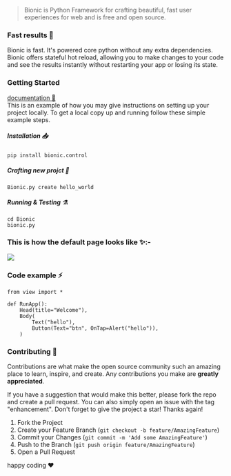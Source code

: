 
> Bionic is Python Framework for crafting beautiful, fast user experiences for web and is free and open source.

### Fast results 🚀

 Bionic is fast. It's powered core python without any extra dependencies.
 Bionic offers stateful hot reload, allowing you to make changes to your code and see the results instantly without restarting your app or losing its state.

### Getting Started

<a href="https://bionic-py.github.io/Bionic-Documentation/">documentation  📖 <a/>
 </br>
This is an example of how you may give instructions on setting up your project locally.
To get a local copy up and running follow these simple example steps.

##### Installation 📥

```shell:
pip install bionic.control
```

##### Crafting new projct 👷

```shell:
Bionic.py create hello_world
```

##### Running & Testing ⚗️

```shell:
cd Bionic
bionic.py
```




### This is how the default page looks like ✨:-
<img src='https://i.ibb.co/b5dwzHM/Screenshot-from-2021-11-20-00-35-45.png' />




### Code example ⚡

```python:
from view import *

def RunApp():
    Head(title="Welcome"),
    Body(
        Text("hello"),
        Button(Text="btn", OnTap=Alert("hello")),
    )
```

<!-- CONTRIBUTING -->
### Contributing 🤝

Contributions are what make the open source community such an amazing place to learn, inspire, and create. Any contributions you make are **greatly appreciated**.

If you have a suggestion that would make this better, please fork the repo and create a pull request. You can also simply open an issue with the tag "enhancement".
Don't forget to give the project a star! Thanks again!

1. Fork the Project
2. Create your Feature Branch (`git checkout -b feature/AmazingFeature`)
3. Commit your Changes (`git commit -m 'Add some AmazingFeature'`)
4. Push to the Branch (`git push origin feature/AmazingFeature`)
5. Open a Pull Request

happy coding ❤️
